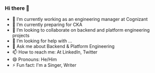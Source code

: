 ### Hi there 👋

- 🔭 I’m currently working as an engineering manager at Cognizant
- 🌱 I’m currently preparing for CKA
- 👯 I’m looking to collaborate on backend and platform engineering projects
- 🤔 I’m looking for help with ...
- 💬 Ask me about Backend & Platform Engineering
- 📫 How to reach me: At LinkedIn, Twitter
- 😄 Pronouns: He/Him
- ⚡ Fun fact: I'm a Singer, Writer
